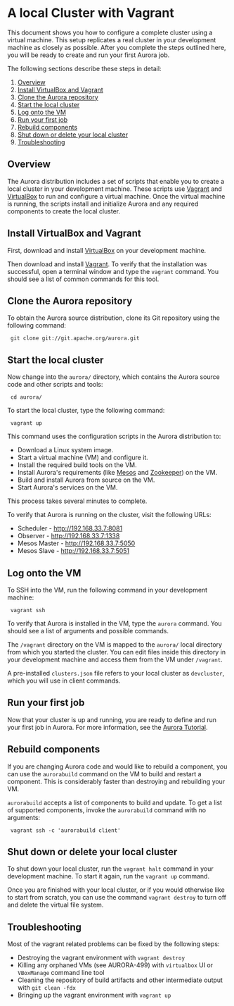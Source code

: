 A local Cluster with Vagrant
============================

This document shows you how to configure a complete cluster using a virtual machine. This setup
replicates a real cluster in your development machine as closely as possible. After you complete
the steps outlined here, you will be ready to create and run your first Aurora job.

The following sections describe these steps in detail:

1. [Overview](#user-content-overview)
1. [Install VirtualBox and Vagrant](#user-content-install-virtualbox-and-vagrant)
1. [Clone the Aurora repository](#user-content-clone-the-aurora-repository)
1. [Start the local cluster](#user-content-start-the-local-cluster)
1. [Log onto the VM](#user-content-log-onto-the-vm)
1. [Run your first job](#user-content-run-your-first-job)
1. [Rebuild components](#user-content-rebuild-components)
1. [Shut down or delete your local cluster](#user-content-shut-down-or-delete-your-local-cluster)
1. [Troubleshooting](#user-content-troubleshooting)


Overview
--------

The Aurora distribution includes a set of scripts that enable you to create a local cluster in
your development machine. These scripts use [Vagrant](https://www.vagrantup.com/) and
[VirtualBox](https://www.virtualbox.org/) to run and configure a virtual machine. Once the
virtual machine is running, the scripts install and initialize Aurora and any required components
to create the local cluster.


Install VirtualBox and Vagrant
------------------------------

First, download and install [VirtualBox](https://www.virtualbox.org/) on your development machine.

Then download and install [Vagrant](https://www.vagrantup.com/). To verify that the installation
was successful, open a terminal window and type the `vagrant` command. You should see a list of
common commands for this tool.


Clone the Aurora repository
---------------------------

To obtain the Aurora source distribution, clone its Git repository using the following command:

     git clone git://git.apache.org/aurora.git


Start the local cluster
-----------------------

Now change into the `aurora/` directory, which contains the Aurora source code and
other scripts and tools:

     cd aurora/

To start the local cluster, type the following command:

     vagrant up

This command uses the configuration scripts in the Aurora distribution to:

* Download a Linux system image.
* Start a virtual machine (VM) and configure it.
* Install the required build tools on the VM.
* Install Aurora's requirements (like [Mesos](http://mesos.apache.org/) and
[Zookeeper](http://zookeeper.apache.org/)) on the VM.
* Build and install Aurora from source on the VM.
* Start Aurora's services on the VM.

This process takes several minutes to complete.

To verify that Aurora is running on the cluster, visit the following URLs:

* Scheduler - http://192.168.33.7:8081
* Observer - http://192.168.33.7:1338
* Mesos Master - http://192.168.33.7:5050
* Mesos Slave - http://192.168.33.7:5051


Log onto the VM
---------------

To SSH into the VM, run the following command in your development machine:

     vagrant ssh

To verify that Aurora is installed in the VM, type the `aurora` command. You should see a list
of arguments and possible commands.

The `/vagrant` directory on the VM is mapped to the `aurora/` local directory
from which you started the cluster. You can edit files inside this directory in your development
machine and access them from the VM under `/vagrant`.

A pre-installed `clusters.json` file refers to your local cluster as `devcluster`, which you
will use in client commands.


Run your first job
------------------

Now that your cluster is up and running, you are ready to define and run your first job in Aurora.
For more information, see the [Aurora Tutorial](tutorial.md).


Rebuild components
------------------

If you are changing Aurora code and would like to rebuild a component, you can use the `aurorabuild`
command on the VM to build and restart a component.  This is considerably faster than destroying
and rebuilding your VM.

`aurorabuild` accepts a list of components to build and update. To get a list of supported
components, invoke the `aurorabuild` command with no arguments:

     vagrant ssh -c 'aurorabuild client'


Shut down or delete your local cluster
--------------------------------------

To shut down your local cluster, run the `vagrant halt` command in your development machine. To
start it again, run the `vagrant up` command.

Once you are finished with your local cluster, or if you would otherwise like to start from scratch,
you can use the command `vagrant destroy` to turn off and delete the virtual file system.


Troubleshooting
---------------

Most of the vagrant related problems can be fixed by the following steps:

* Destroying the vagrant environment with `vagrant destroy`
* Killing any orphaned VMs (see AURORA-499) with `virtualbox` UI or `VBoxManage` command line tool
* Cleaning the repository of build artifacts and other intermediate output with `git clean -fdx`
* Bringing up the vagrant environment with `vagrant up`
